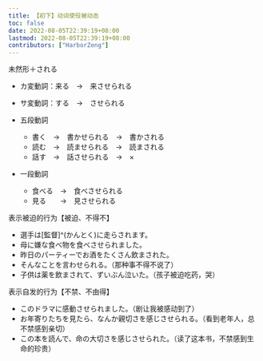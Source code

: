 ```yaml
---
title: 【初下】动词使役被动态
toc: false
date: 2022-08-05T22:39:19+08:00
lastmod: 2022-08-05T22:39:19+08:00
contributors: ["HarborZeng"]
---
```


未然形＋される

- カ変動詞：来る　→　来させられる

- サ変動詞：する　→　させられる

- 五段動詞

  - 書く　→　書かせられる　→　書かされる
  - 読む　→　読ませられる　→　読まされる
  - 話す　→　話させられる　→　×

- 一段動詞

  - 食べる　→　食べさせられる
  - 見る　　→　見させられる

表示被迫的行为【被迫、不得不】

- 選手は[監督]^(かんとく)に走らされます。
- 母に嫌な食べ物を食べさせられました。
- 昨日のパーティーでお酒をたくさん飲まされた。
- そんなことを言わせられる。（那种事不得不说了）
- 子供は薬を飲まされて、ずいぶん泣いた。（孩子被迫吃药，哭）

表示自发的行为【不禁、不由得】

- このドラマに感動させられました。（剧让我被感动到了）
- お年寄りたちを見たら、なんか親切さを感じさせられる。（看到老年人，总不禁感到亲切）
- この本を読んで、命の大切さを感じさせられた。（读了这本书，不禁感到生命的珍贵）

